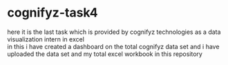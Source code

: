 # cognifyz-task4
here it is the last task which is provided by cognifyz technologies as a data visualization intern in excel   
in this i have created a dashboard on the total cognifyz data set and i have uploaded the data set and my total excel workbook in this repository
